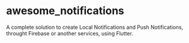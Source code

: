 # awesome_notifications
 A complete solution to create Local Notifications and Push Notifications, throught Firebase or another services, using Flutter.
